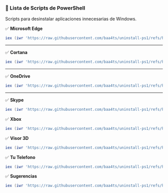 ### **📜 Lista de Scripts de PowerShell**  
Scripts para desinstalar aplicaciones innecesarias de Windows.  

✅ **Microsoft Edge**  
```powershell
iex (iwr 'https://raw.githubusercontent.com/baa4ts/uninstall-ps1/refs/heads/main/scripts/edge.ps1' -UseBasicParsing).Content
```
---  
✅ **Cortana**  
```powershell
iex (iwr 'https://raw.githubusercontent.com/baa4ts/uninstall-ps1/refs/heads/main/scripts/cortana.ps1' -UseBasicParsing).Content
```
---  
✅ **OneDrive**  
```powershell
iex (iwr 'https://raw.githubusercontent.com/baa4ts/uninstall-ps1/refs/heads/main/scripts/onedrive.ps1' -UseBasicParsing).Content
```
---  
✅ **Skype**  
```powershell
iex (iwr 'https://raw.githubusercontent.com/baa4ts/uninstall-ps1/refs/heads/main/scripts/skype.ps1' -UseBasicParsing).Content
```
✅ **Xbox**  
```powershell
iex (iwr 'https://raw.githubusercontent.com/baa4ts/uninstall-ps1/refs/heads/main/scripts/xbox.ps1' -UseBasicParsing).Content
```
✅ **Visor 3D**  
```powershell
iex (iwr 'https://raw.githubusercontent.com/baa4ts/uninstall-ps1/refs/heads/main/scripts/visor3d.ps1' -UseBasicParsing).Content
```
✅ **Tu Telefono**  
```powershell
iex (iwr 'https://raw.githubusercontent.com/baa4ts/uninstall-ps1/refs/heads/main/scripts/tu_telefono.ps1' -UseBasicParsing).Content
```
✅ **Sugerencias**  
```powershell
iex (iwr 'https://raw.githubusercontent.com/baa4ts/uninstall-ps1/refs/heads/main/scripts/sugerencias.ps1' -UseBasicParsing).Content
```
